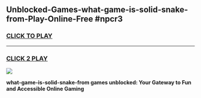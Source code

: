
## Unblocked-Games-what-game-is-solid-snake-from-Play-Online-Free #npcr3
<h3>
<a href="https://us.freeplayer.one?title=what-game-is-solid-snake-from&ref=10M">CLICK TO PLAY</a></h3>
<hr>

<h3>
<a href="https://us.freeplayer.one?title=what-game-is-solid-snake-from&ref=10M">CLICK 2 PLAY</a>
  
</h3>

<a href="https://us.freeplayer.one?title=what-game-is-solid-snake-from&ref=10M"><img src="https://clearcache.store/games.png"></a>


**what-game-is-solid-snake-from games unblocked: Your Gateway to Fun and Accessible Online Gaming**
